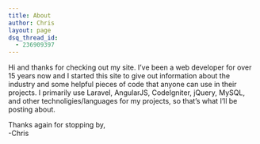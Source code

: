 ```yaml
---
title: About
author: Chris
layout: page
dsq_thread_id:
  - 236909397
---
```

Hi and thanks for checking out my site. I&#8217;ve been a web developer for over 15 years now and I started this site to give out information about the industry and some helpful pieces of code that anyone can use in their projects. I primarily use Laravel, AngularJS, CodeIgniter, jQuery, MySQL, and other technoligies/languages for my projects, so that&#8217;s what I&#8217;ll be posting about.

Thanks again for stopping by,  
-Chris